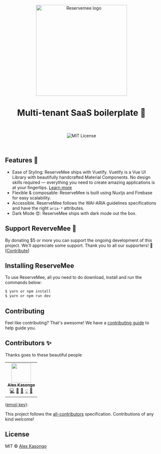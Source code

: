 <p align="center">
  <a href="https://github.com/reservemee/reservemee">
    <img src="https://github.com/reservemee/reservemee/static/reservemee.png?raw=true" alt="Reservemee logo" width="300" />
  </a>
</p>

<h1 align="center">Multi-tenant SaaS boilerplate 🌱</h1>

<br>

<p align="center">
  <img alt="MIT License" src="https://img.shields.io/github/license/chakra-ui/chakra-ui"/>
  </a>
</p>
<br />

## Features 🚀

- Ease of Styling: ReserveMee ships with Vuetify. Vuetify is a Vue UI Library with beautifully handcrafted Material Components. No design skills required — everything you need to create amazing applications is at your fingertips.
  [Learn more](https://vuetifyjs.com/en/)
- Flexible & composable: ReserveMee is built using Nuxtjs and Firebase for easy scalability.
- Accessible. ReserveMee follows the WAI-ARIA guidelines specifications
  and have the right `aria-*` attributes.
- Dark Mode 😍: ReserveMee ships with dark mode out the box.

## Support ReverveMee 💖

By donating \$5 or more you can support the ongoing development of this project.
We'll appreciate some support. Thank you to all our supporters! 🙏
[[Contribute](https://www.buymeacoffee.com/alexkasongo)]

## Installing ReserveMee

To use ReserveMee, all you need to do download, install and run the commands below:

```sh
$ yarn or npm install
$ yarn or npm run dev
```
## Contributing

Feel like contributing? That's awesome! We have a
[contributing guide](./CONTRIBUTING.md) to help guide you.

## Contributors ✨

Thanks goes to these beautiful people

<!-- ALL-CONTRIBUTORS-LIST:START - Do not remove or modify this section -->
<!-- prettier-ignore-start -->
<!-- markdownlint-disable -->
<table>
  <tr>
    <td align="center"><a href="https://github.com/alexkasongo"><img src="https://avatars2.githubusercontent.com/u/43553652?s=460&u=164e6aa65f5640ff9ff5ffc9b737458fa5002bfb&v=4" width="64px;" alt=""/><br /><sub><b>Alex Kasongo</b></sub></a><br /><a href="https://github.com/reservemee/reservemee/commits?author=alexkasongo" title="Code">💻</a> <a href="#maintenance-alexkasongo" title="Maintenance">🚧</a> <a href="https://github.com/reservemee/reservemee/commits?author=alexkasongo" title="Documentation">📖</a> <a href="#example-alexkasongo" title="Examples">💡</a> <a href="#design-alexkasongo" title="Design">🎨</a></td>
    
  
</table>

<!-- markdownlint-restore -->
<!-- prettier-ignore-end -->

<!-- ALL-CONTRIBUTORS-LIST:END -->

([emoji key](https://allcontributors.org/docs/en/emoji-key)):

This project follows the
[all-contributors](https://github.com/all-contributors/all-contributors)
specification. Contributions of any kind welcome!

## License

MIT © [Alex Kasongo](https://github.com/alexkasongo)
